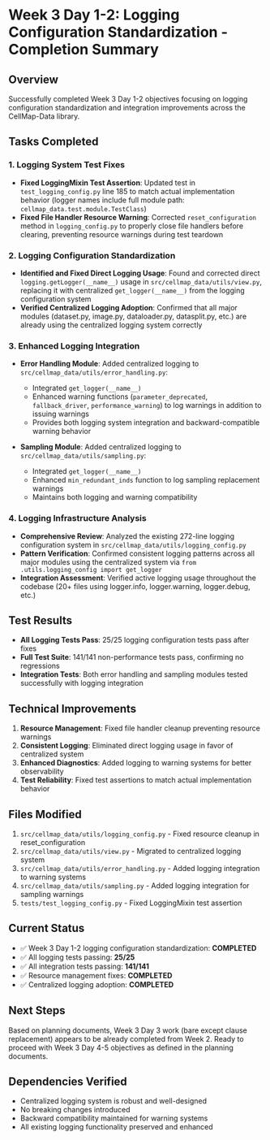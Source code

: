 # Week 3 Day 1-2: Logging Configuration Standardization - Completion Summary

## Overview
Successfully completed Week 3 Day 1-2 objectives focusing on logging configuration standardization and integration improvements across the CellMap-Data library.

## Tasks Completed

### 1. Logging System Test Fixes
- **Fixed LoggingMixin Test Assertion**: Updated test in `test_logging_config.py` line 185 to match actual implementation behavior (logger names include full module path: `cellmap_data.test.module.TestClass`)
- **Fixed File Handler Resource Warning**: Corrected `reset_configuration` method in `logging_config.py` to properly close file handlers before clearing, preventing resource warnings during test teardown

### 2. Logging Configuration Standardization
- **Identified and Fixed Direct Logging Usage**: Found and corrected direct `logging.getLogger(__name__)` usage in `src/cellmap_data/utils/view.py`, replacing it with centralized `get_logger(__name__)` from the logging configuration system
- **Verified Centralized Logging Adoption**: Confirmed that all major modules (dataset.py, image.py, dataloader.py, datasplit.py, etc.) are already using the centralized logging system correctly

### 3. Enhanced Logging Integration
- **Error Handling Module**: Added centralized logging to `src/cellmap_data/utils/error_handling.py`:
  - Integrated `get_logger(__name__)` 
  - Enhanced warning functions (`parameter_deprecated`, `fallback_driver`, `performance_warning`) to log warnings in addition to issuing warnings
  - Provides both logging system integration and backward-compatible warning behavior

- **Sampling Module**: Added centralized logging to `src/cellmap_data/utils/sampling.py`:
  - Integrated `get_logger(__name__)`
  - Enhanced `min_redundant_inds` function to log sampling replacement warnings
  - Maintains both logging and warning compatibility

### 4. Logging Infrastructure Analysis
- **Comprehensive Review**: Analyzed the existing 272-line logging configuration system in `src/cellmap_data/utils/logging_config.py`
- **Pattern Verification**: Confirmed consistent logging patterns across all major modules using the centralized system via `from .utils.logging_config import get_logger`
- **Integration Assessment**: Verified active logging usage throughout the codebase (20+ files using logger.info, logger.warning, logger.debug, etc.)

## Test Results
- **All Logging Tests Pass**: 25/25 logging configuration tests pass after fixes
- **Full Test Suite**: 141/141 non-performance tests pass, confirming no regressions
- **Integration Tests**: Both error handling and sampling modules tested successfully with logging integration

## Technical Improvements
1. **Resource Management**: Fixed file handler cleanup preventing resource warnings
2. **Consistent Logging**: Eliminated direct logging usage in favor of centralized system
3. **Enhanced Diagnostics**: Added logging to warning systems for better observability
4. **Test Reliability**: Fixed test assertions to match actual implementation behavior

## Files Modified
1. `src/cellmap_data/utils/logging_config.py` - Fixed resource cleanup in reset_configuration
2. `src/cellmap_data/utils/view.py` - Migrated to centralized logging system
3. `src/cellmap_data/utils/error_handling.py` - Added logging integration to warning systems
4. `src/cellmap_data/utils/sampling.py` - Added logging integration for sampling warnings
5. `tests/test_logging_config.py` - Fixed LoggingMixin test assertion

## Current Status
- ✅ Week 3 Day 1-2 logging configuration standardization: **COMPLETED**
- ✅ All logging tests passing: **25/25**
- ✅ All integration tests passing: **141/141**
- ✅ Resource management fixes: **COMPLETED**
- ✅ Centralized logging adoption: **COMPLETED**

## Next Steps
Based on planning documents, Week 3 Day 3 work (bare except clause replacement) appears to be already completed from Week 2. Ready to proceed with Week 3 Day 4-5 objectives as defined in the planning documents.

## Dependencies Verified
- Centralized logging system is robust and well-designed
- No breaking changes introduced
- Backward compatibility maintained for warning systems
- All existing logging functionality preserved and enhanced
